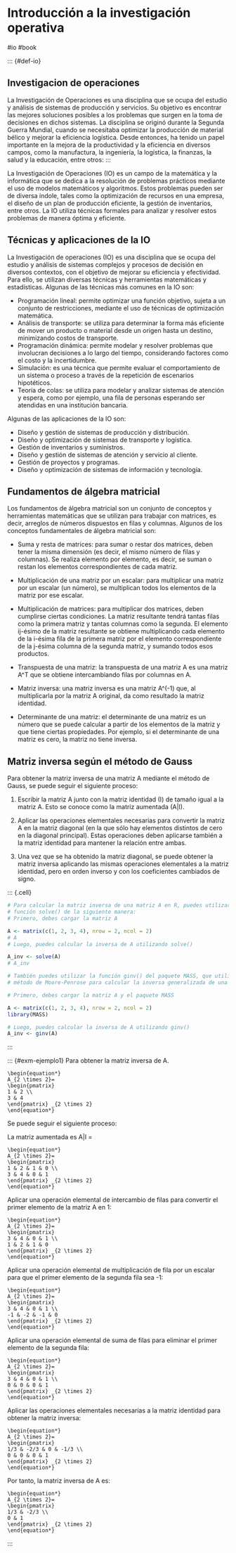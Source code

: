 # Introducción a la investigación operativa

#io #book

::: {#def-io}
## Investigacion de operaciones

La Investigación de Operaciones es una disciplina que se ocupa del estudio y análisis de sistemas de producción y servicios. Su objetivo es encontrar las mejores soluciones posibles a los problemas que surgen en la toma de decisiones en dichos sistemas. La disciplina se originó durante la Segunda Guerra Mundial, cuando se necesitaba optimizar la producción de material bélico y mejorar la eficiencia logística. Desde entonces, ha tenido un papel importante en la mejora de la productividad y la eficiencia en diversos campos, como la manufactura, la ingeniería, la logística, la finanzas, la salud y la educación, entre otros:
:::

La Investigación de Operaciones (IO) es un campo de la matemática y la informática que se dedica a la resolución de problemas prácticos mediante el uso de modelos matemáticos y algoritmos. Estos problemas pueden ser de diversa índole, tales como la optimización de recursos en una empresa, el diseño de un plan de producción eficiente, la gestión de inventarios, entre otros. La IO utiliza técnicas formales para analizar y resolver estos problemas de manera óptima y eficiente.

## Técnicas y aplicaciones de la IO

La Investigación de operaciones (IO) es una disciplina que se ocupa del estudio y análisis de sistemas complejos y procesos de decisión en diversos contextos, con el objetivo de mejorar su eficiencia y efectividad. Para ello, se utilizan diversas técnicas y herramientas matemáticas y estadísticas. Algunas de las técnicas más comunes en la IO son:

-   Programación lineal: permite optimizar una función objetivo, sujeta a un conjunto de restricciones, mediante el uso de técnicas de optimización matemática.
-   Análisis de transporte: se utiliza para determinar la forma más eficiente de mover un producto o material desde un origen hasta un destino, minimizando costos de transporte.
-   Programación dinámica: permite modelar y resolver problemas que involucran decisiones a lo largo del tiempo, considerando factores como el costo y la incertidumbre.
-   Simulación: es una técnica que permite evaluar el comportamiento de un sistema o proceso a través de la repetición de escenarios hipotéticos.
-   Teoría de colas: se utiliza para modelar y analizar sistemas de atención y espera, como por ejemplo, una fila de personas esperando ser atendidas en una institución bancaria.

Algunas de las aplicaciones de la IO son:

-   Diseño y gestión de sistemas de producción y distribución.
-   Diseño y optimización de sistemas de transporte y logística.
-   Gestión de inventarios y suministros.
-   Diseño y gestión de sistemas de atención y servicio al cliente.
-   Gestión de proyectos y programas.
-   Diseño y optimización de sistemas de información y tecnología.

## Fundamentos de álgebra matricial

Los fundamentos de álgebra matricial son un conjunto de conceptos y herramientas matemáticas que se utilizan para trabajar con matrices, es decir, arreglos de números dispuestos en filas y columnas. Algunos de los conceptos fundamentales de álgebra matricial son:

-   Suma y resta de matrices: para sumar o restar dos matrices, deben tener la misma dimensión (es decir, el mismo número de filas y columnas). Se realiza elemento por elemento, es decir, se suman o restan los elementos correspondientes de cada matriz.

-   Multiplicación de una matriz por un escalar: para multiplicar una matriz por un escalar (un número), se multiplican todos los elementos de la matriz por ese escalar.

-   Multiplicación de matrices: para multiplicar dos matrices, deben cumplirse ciertas condiciones. La matriz resultante tendrá tantas filas como la primera matriz y tantas columnas como la segunda. El elemento ij-ésimo de la matriz resultante se obtiene multiplicando cada elemento de la i-ésima fila de la primera matriz por el elemento correspondiente de la j-ésima columna de la segunda matriz, y sumando todos esos productos.

-   Transpuesta de una matriz: la transpuesta de una matriz A es una matriz A\^T que se obtiene intercambiando filas por columnas en A.

-   Matriz inversa: una matriz inversa es una matriz A\^(-1) que, al multiplicarla por la matriz A original, da como resultado la matriz identidad.

-   Determinante de una matriz: el determinante de una matriz es un número que se puede calcular a partir de los elementos de la matriz y que tiene ciertas propiedades. Por ejemplo, si el determinante de una matriz es cero, la matriz no tiene inversa.

## Matriz inversa según el método de Gauss

Para obtener la matriz inversa de una matriz A mediante el método de Gauss, se puede seguir el siguiente proceso:

1.  Escribir la matriz A junto con la matriz identidad (I) de tamaño igual a la matriz A. Esto se conoce como la matriz aumentada (A\|I).

2.  Aplicar las operaciones elementales necesarias para convertir la matriz A en la matriz diagonal (en la que sólo hay elementos distintos de cero en la diagonal principal). Estas operaciones deben aplicarse también a la matriz identidad para mantener la relación entre ambas.

3.  Una vez que se ha obtenido la matriz diagonal, se puede obtener la matriz inversa aplicando las mismas operaciones elementales a la matriz identidad, pero en orden inverso y con los coeficientes cambiados de signo.


::: {.cell}

```{.r .cell-code}
# Para calcular la matriz inversa de una matriz A en R, puedes utilizar la 
# función solve() de la siguiente manera:
# Primero, debes cargar la matriz A

A <- matrix(c(1, 2, 3, 4), nrow = 2, ncol = 2)
# A
# Luego, puedes calcular la inversa de A utilizando solve()

A_inv <- solve(A)
# A_inv

# También puedes utilizar la función ginv() del paquete MASS, que utiliza el 
# método de Moore-Penrose para calcular la inversa generalizada de una matriz:

# Primero, debes cargar la matriz A y el paquete MASS

A <- matrix(c(1, 2, 3, 4), nrow = 2, ncol = 2)
library(MASS)

# Luego, puedes calcular la inversa de A utilizando ginv()
A_inv <- ginv(A)
```
:::


::: {#exm-ejemplo1}
Para obtener la matriz inversa de A.



```{=tex}
\begin{equation*}
A_{2 \times 2}=
\begin{pmatrix}
1 & 2 \\
3 & 4 
\end{pmatrix} _{2 \times 2}
\end{equation*}
```


Se puede seguir el siguiente proceso:

La matriz aumentada es A\|I =



```{=tex}
\begin{equation*}
A_{2 \times 2}=
\begin{pmatrix}
1 & 2 & 1 & 0 \\
3 & 4 & 0 & 1 
\end{pmatrix} _{2 \times 2}
\end{equation*}
```


Aplicar una operación elemental de intercambio de filas para convertir el primer elemento de la matriz A en 1:



```{=tex}
\begin{equation*}
A_{2 \times 2}=
\begin{pmatrix}
3 & 4 & 0 & 1 \\
1 & 2 & 1 & 0 
\end{pmatrix} _{2 \times 2}
\end{equation*}
```


Aplicar una operación elemental de multiplicación de fila por un escalar para que el primer elemento de la segunda fila sea -1:



```{=tex}
\begin{equation*}
A_{2 \times 2}=
\begin{pmatrix}
3 & 4 & 0 & 1 \\
-1 & -2 & -1 & 0 
\end{pmatrix} _{2 \times 2}
\end{equation*}
```


Aplicar una operación elemental de suma de filas para eliminar el primer elemento de la segunda fila:



```{=tex}
\begin{equation*}
A_{2 \times 2}=
\begin{pmatrix}
3 & 4 & 0 & 1 \\
0 & 0 & 0 & 1 
\end{pmatrix} _{2 \times 2}
\end{equation*}
```


Aplicar las operaciones elementales necesarias a la matriz identidad para obtener la matriz inversa:



```{=tex}
\begin{equation*}
A_{2 \times 2}=
\begin{pmatrix}
1/3 & -2/3 & 0 & -1/3 \\
0 & 0 & 0 & 1 
\end{pmatrix} _{2 \times 2}
\end{equation*}
```


Por tanto, la matriz inversa de A es:



```{=tex}
\begin{equation*}
A_{2 \times 2}=
\begin{pmatrix}
1/3 & -2/3 \\
0 & 1 
\end{pmatrix} _{2 \times 2}
\end{equation*}
```


:::
